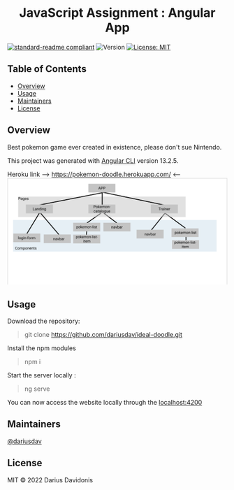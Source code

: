 <h1 align="center">JavaScript Assignment : Angular App</h1>
<p align="center">
</p>

[![standard-readme compliant](https://img.shields.io/badge/standard--readme-OK-green.svg?style=flat-square)](https://github.com/RichardLitt/standard-readme)
  <img alt="Version" src="https://img.shields.io/badge/version-0.1-blue.svg?cacheSeconds=2592000" />
  <a href="#" target="_blank">
    <img alt="License: MIT" src="https://img.shields.io/badge/License-MIT-yellow.svg" />
  </a>


## Table of Contents
-  [Overview](#Overview)
-  [Usage](#Usage)
-  [Maintainers](#maintainers)
-  [License](#license)
## Overview
Best pokemon game ever created in existence, please don't sue Nintendo.

This project was generated with [Angular CLI](https://github.com/angular/angular-cli) version 13.2.5.

Heroku link --> https://pokemon-doodle.herokuapp.com/ <--
<img src="figma.png">
## Usage

Download the repository:

> git clone https://github.com/dariusdav/ideal-doodle.git

Install the npm modules

> npm i

Start the server locally :

> ng serve

You can now access the website locally through the [localhost:4200](localhost:4200)
## Maintainers

[@dariusdav](https://github.com/dariusdav)

## License

MIT © 2022  Darius Davidonis
